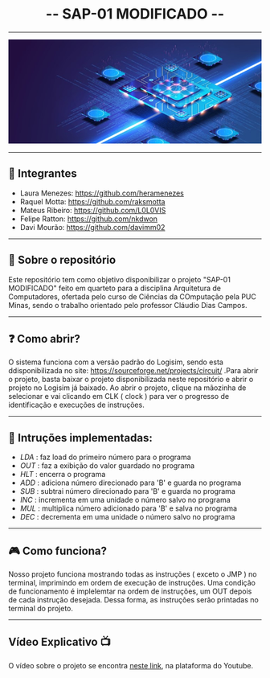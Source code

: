 <h1 align="center"> -- SAP-01 MODIFICADO -- </h1>

---

<p align="center">
  <img src="https://github.com/heramenezes/SAP01-MOD/blob/main/imgs/computer_architecture.jpg" alt="img computer architecture"/>
</p>

---

## 👤 Integrantes

 - Laura Menezes: https://github.com/heramenezes
 - Raquel Motta: https://github.com/raksmotta
 - Mateus Ribeiro: https://github.com/L0L0VIS
 - Felipe Ratton: https://github.com/nkdwon
 - Davi Mourão: https://github.com/davimm02

---

## 📑 Sobre o repositório

Este repositório tem como objetivo disponibilizar o projeto "SAP-01 MODIFICADO" feito em quarteto para a disciplina Arquitetura de Computadores, ofertada pelo curso de Ciências da COmputação pela PUC Minas, sendo o trabalho orientado pelo professor Cláudio Dias Campos.

---

## ❓ Como abrir?

O sistema funciona com a versão padrão do Logisim, sendo esta ddisponibilizada no site: https://sourceforge.net/projects/circuit/ .Para abrir o projeto, basta baixar o projeto disponibilizada neste repositório e abrir o projeto no Logisim já baixado. Ao abrir o projeto, clique na mãozinha de selecionar e vai clicando em CLK ( clock ) para ver o progresso de identificação e execuções de instruções.

---
## 📖 Intruções implementadas:
- *LDA* : faz load do primeiro número para o programa
- *OUT* : faz a exibição do valor guardado no programa
- *HLT* : encerra o programa
- *ADD* : adiciona número direcionado para 'B' e guarda no programa
- *SUB* : subtrai número direcionado para 'B' e guarda no programa
- *INC* : incrementa em uma unidade o número salvo no programa 
- *MUL* : multiplica número adicionado para 'B' e salva no programa
- *DEC* : decrementa em uma unidade o número salvo no programa

---
## 🎮 Como funciona?
Nosso projeto funciona mostrando todas as instruções ( exceto o JMP ) no terminal, imprimindo em ordem de execução de instruções. Uma condição de funcionamento é implelemtar na ordem de instruções, um OUT depois de cada instrução desejada. Dessa forma, as instruções serão printadas no terminal do projeto.

---
## Vídeo Explicativo 📺

O vídeo sobre o projeto se encontra [neste link](https://www.youtube.com/watch?v=loI6rfLkou4), na plataforma do Youtube.


